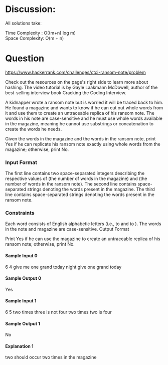 # Discussion:

All solutions take:

Time Complexity : O((m+n) log m)  
Space Complexity: O(m + n) 


# Question 

https://www.hackerrank.com/challenges/ctci-ransom-note/problem

Check out the resources on the page's right side to learn more about hashing. The video tutorial is by Gayle Laakmann McDowell, author of the best-selling interview book Cracking the Coding Interview.

A kidnapper wrote a ransom note but is worried it will be traced back to him. He found a magazine and wants to know if he can cut out whole words from it and use them to create an untraceable replica of his ransom note. The words in his note are case-sensitive and he must use whole words available in the magazine, meaning he cannot use substrings or concatenation to create the words he needs.

Given the words in the magazine and the words in the ransom note, print Yes if he can replicate his ransom note exactly using whole words from the magazine; otherwise, print No.

### Input Format

The first line contains two space-separated integers describing the respective values of  (the number of words in the magazine) and  (the number of words in the ransom note). 
The second line contains  space-separated strings denoting the words present in the magazine. 
The third line contains  space-separated strings denoting the words present in the ransom note.

### Constraints

Each word consists of English alphabetic letters (i.e.,  to  and  to ).
The words in the note and magazine are case-sensitive.
Output Format

Print Yes if he can use the magazine to create an untraceable replica of his ransom note; otherwise, print No.

#### Sample Input 0

6 4
give me one grand today night
give one grand today

#### Sample Output 0

Yes

#### Sample Input 1

6 5
two times three is not four
two times two is four

#### Sample Output 1

No

#### Explanation 1

two should occur two times in the magazine
